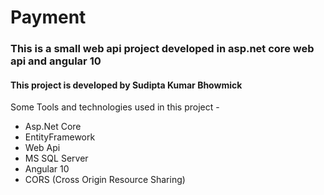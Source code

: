 # Payment
### This is a small web api project developed in asp.net core web api and angular 10
#### This project is developed by Sudipta Kumar Bhowmick

Some Tools and technologies used in this project -
- Asp.Net Core
- EntityFramework
- Web Api
- MS SQL Server
- Angular 10
- CORS (Cross Origin Resource Sharing)
